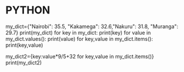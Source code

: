 # PYTHON
my_dict={"Nairobi": 35.5, "Kakamega": 32.6,"Nakuru": 31.8, "Muranga": 29.7}
print(my_dict)
for key in my_dict:
    print(key)
for value in my_dict.values():
    print(value)
for key,value in my_dict.items():
    print(key,value)

my_dict2={key:value*9/5+32 for key,value in my_dict.items()}
print(my_dict2)
